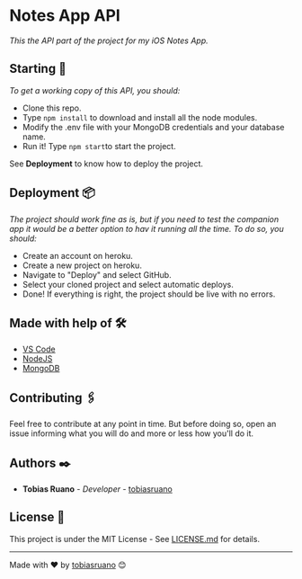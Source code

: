 # Notes App API

_This the API part of the project for my iOS Notes App._

## Starting 🚀

_To get a working copy of this API, you should:_
* Clone this repo.
* Type ` npm install ` to download and install all the node modules.
* Modify the .env file with your MongoDB credentials and your database name.
* Run it! Type ` npm start `to start the project.

See **Deployment** to know how to deploy the project.

## Deployment 📦

_The project should work fine as is, but if you need to test the companion app it would be a better option to hav it running all the time. To do so, you should:_
* Create an account on heroku.
* Create a new project on heroku.
* Navigate to "Deploy" and select GitHub.
* Select your cloned project and select automatic deploys.
* Done! If everything is right, the project should be live with no errors.

## Made with help of 🛠️

* [VS Code](https://code.visualstudio.com)
* [NodeJS](https://nodejs.org)
* [MongoDB](https://www.mongodb.com)

## Contributing 🖇️

Feel free to contribute at any point in time. But before doing so, open an issue informing what you will do and more or less how you'll do it.

## Authors ✒️

* **Tobias Ruano** - *Developer* - [tobiasruano](https://github.com/tobiasruano)

## License 📄

This project is under the MIT License - See [LICENSE.md](LICENSE) for details.

---
Made with ❤️ by [tobiasruano](https://github.com/tobiasruano) 😊
